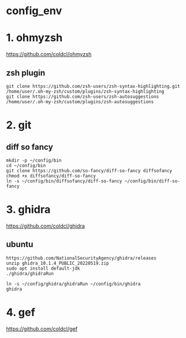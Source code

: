 # config_env

# 1. ohmyzsh
https://github.com/coldcl/ohmyzsh

## zsh plugin
	git clone https://github.com/zsh-users/zsh-syntax-highlighting.git /home/user/.oh-my-zsh/custom/plugins/zsh-syntax-highlighting
	git clone https://github.com/zsh-users/zsh-autosuggestions /home/user/.oh-my-zsh/custom/plugins/zsh-autosuggestions

# 2. git
## diff so fancy
	mkdir -p ~/config/bin
	cd ~/config/bin
	git clone https://github.com/so-fancy/diff-so-fancy diffsofancy
	chmod +x diffsofancy/diff-so-fancy
	ln -s ~/config/bin/diffsofancy/diff-so-fancy ~/config/bin/diff-so-fancy

# 3. ghidra
https://github.com/coldcl/ghidra

## ubuntu
	https://github.com/NationalSecurityAgency/ghidra/releases
	unzip ghidra_10.1.4_PUBLIC_20220519.zip 
	sudo apt install default-jdk
	./ghidra/ghidraRun

	ln -s ~/config/ghidra/ghidraRun ~/config/bin/ghidra
	ghidra

# 4. gef
https://github.com/coldcl/gef
